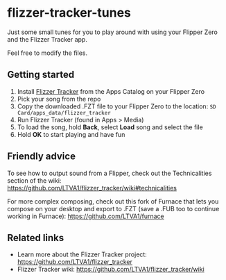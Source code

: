 # flizzer-tracker-tunes

Just some small tunes for you to play around with using your Flipper Zero and the Flizzer Tracker app.

Feel free to modify the files.

## Getting started

1. Install [Flizzer Tracker](https://lab.flipper.net/apps/flizzer_tracker) from the Apps Catalog on your Flipper Zero
2. Pick your song from the repo
3. Copy the downloaded .FZT file to your Flipper Zero to the location: `SD Card/apps_data/flizzer_tracker`
4. Run Flizzer Tracker (found in Apps > Media)
5. To load the song, hold **Back**, select **Load** song and select the file
6. Hold **OK** to start playing and have fun

## Friendly advice

To see how to output sound from a Flipper, check out the Technicalities section of the wiki: https://github.com/LTVA1/flizzer_tracker/wiki#technicalities 

For more complex composing, check out this fork of Furnace that lets you compose on your desktop and export to .FZT (save a .FUB too to continue working in Furnace): https://github.com/LTVA1/furnace

## Related links

- Learn more about the Flizzer Tracker project:
https://github.com/LTVA1/flizzer_tracker
- Flizzer Tracker wiki: https://github.com/LTVA1/flizzer_tracker/wiki
